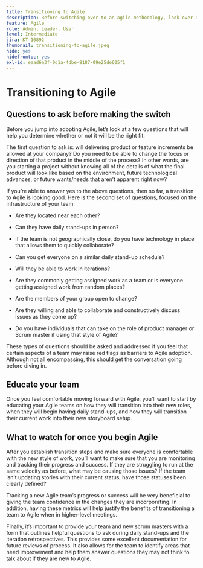 ```yaml
---
title: Transitioning to Agile
description: Before switching over to an agile methodology, look over a few pieces of advice and questions to ask.
feature: Agile
role: Admin, Leader, User
level: Intermediate
jira: KT-10892
thumbnail: transitioning-to-agile.jpeg
hide: yes
hidefromtoc: yes
exl-id: eaad6a3f-9d1a-4dbe-8187-09e25de605f1
---
```

# Transitioning to Agile

## Questions to ask before making the switch 

Before you jump into adopting Agile, let’s look at a few questions that will help you determine whether or not it will be the right fit. 

The first question to ask is: will delivering product or feature increments be allowed at your company? Do you need to be able to change the focus or direction of that product in the middle of the process? In other words, are you starting a project without knowing all of the details of what the final product will look like based on the environment, future technological advances, or future wants/needs that aren’t apparent right now? 

If you’re able to answer yes to the above questions, then so far, a transition to Agile is looking good. Here is the second set of questions, focused on the infrastructure of your team:  

* Are they located near each other? 

* Can they have daily stand-ups in person? 

* If the team is not geographically close, do you have technology in place that allows them to quickly collaborate? 

* Can you get everyone on a similar daily stand-up schedule? 

* Will they be able to work in iterations? 

* Are they commonly getting assigned work as a team or is everyone getting assigned work from random places? 

* Are the members of your group open to change? 

* Are they willing and able to collaborate and constructively discuss issues as they come up? 

* Do you have individuals that can take on the role of product manager or Scrum master if using that style of Agile?  
 

These types of questions should be asked and addressed if you feel that certain aspects of a team may raise red flags as barriers to Agile adoption. Although not all encompassing, this should get the conversation going before diving in. 

 
## Educate your team 

Once you feel comfortable moving forward with Agile, you’ll want to start by educating your Agile teams on how they will transition into their new roles, when they will begin having daily stand-ups, and how they will transition their current work into their new storyboard setup.  


## What to watch for once you begin Agile  

After you establish transition steps and make sure everyone is comfortable with the new style of work, you’ll want to make sure that you are monitoring and tracking their progress and success. If they are struggling to run at the same velocity as before, what may be causing those issues? If the team isn’t updating stories with their current status, have those statuses been clearly defined? 

Tracking a new Agile team’s progress or success will be very beneficial to giving the team confidence in the changes they are incorporating. In addition, having these metrics will help justify the benefits of transitioning a team to Agile when in higher-level meetings. 

Finally, it’s important to provide your team and new scrum masters with a form that outlines helpful questions to ask during daily stand-ups and the iteration retrospectives. This provides some excellent documentation for future reviews of process. It also allows for the team to identify areas that need improvement and help them answer questions they may not think to talk about if they are new to Agile.
